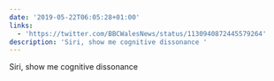```yaml
---
date: '2019-05-22T06:05:28+01:00'
links:
  - 'https://twitter.com/BBCWalesNews/status/1130940872445579264'
description: 'Siri, show me cognitive dissonance '
---
```

Siri, show me cognitive dissonance 
